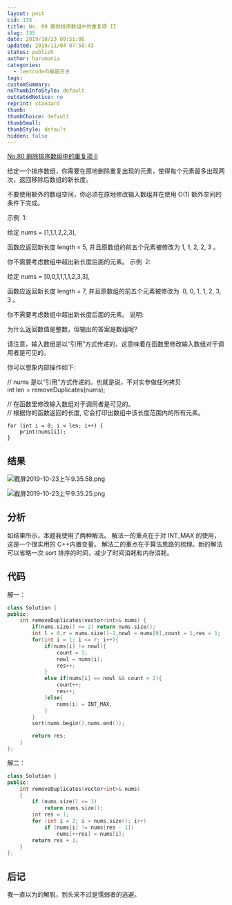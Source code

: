 ```yaml
---
layout: post
cid: 135
title: No. 80 删除排序数组中的重复项 II
slug: 135
date: 2019/10/23 09:51:00
updated: 2019/11/04 07:58:43
status: publish
author: harumonia
categories:
  - leetcodeの解题日志
tags:
customSummary:
noThumbInfoStyle: default
outdatedNotice: no
reprint: standard
thumb:
thumbChoice: default
thumbSmall:
thumbStyle: default
hidden: false
---
```


[No.80 删除排序数组中的重复项 II](https://leetcode-cn.com/problems/remove-duplicates-from-sorted-array-ii/)

给定一个排序数组，你需要在原地删除重复出现的元素，使得每个元素最多出现两次，返回移除后数组的新长度。

不要使用额外的数组空间，你必须在原地修改输入数组并在使用 O(1) 额外空间的条件下完成。

<!-- more -->

示例  1:

给定 nums = [1,1,1,2,2,3],

函数应返回新长度 length = 5, 并且原数组的前五个元素被修改为 1, 1, 2, 2, 3 。

你不需要考虑数组中超出新长度后面的元素。
示例  2:

给定 nums = [0,0,1,1,1,1,2,3,3],

函数应返回新长度 length = 7, 并且原数组的前五个元素被修改为  0, 0, 1, 1, 2, 3, 3 。

你不需要考虑数组中超出新长度后面的元素。
说明:

为什么返回数值是整数，但输出的答案是数组呢?

请注意，输入数组是以“引用”方式传递的，这意味着在函数里修改输入数组对于调用者是可见的。

你可以想象内部操作如下:

// nums 是以“引用”方式传递的。也就是说，不对实参做任何拷贝  
int len = removeDuplicates(nums);

// 在函数里修改输入数组对于调用者是可见的。  
// 根据你的函数返回的长度, 它会打印出数组中该长度范围内的所有元素。

    for (int i = 0; i < len; i++) {
        print(nums[i]);
    }

## 结果

![截屏2019-10-23上午9.35.58.png](https://harumona-blog.oss-cn-beijing.aliyuncs.com/old_articles/3423227357.png?Expires=1602312599&)

![截屏2019-10-23上午9.35.25.png](https://harumona-blog.oss-cn-beijing.aliyuncs.com/old_articles/1180591066.png?Expires=1602312613&)

## 分析

如结果所示，本题我使用了两种解法。
解法一的重点在于对 INT_MAX 的使用，这是一个很实用的 C++内置变量。
解法二的重点在于算法思路的梳理。新的解法可以省略一次 sort 排序的时间，减少了时间消耗和内存消耗。

## 代码

解一：

```cpp
class Solution {
public:
    int removeDuplicates(vector<int>& nums) {
        if(nums.size() <= 2) return nums.size();
        int l = 0,r = nums.size()-1,nowl = nums[0],count = 1,res = 1;
        for(int i = 1; i <= r; i++){
            if(nums[i] != nowl){
                count = 1;
                nowl = nums[i];
                res++;
            }
            else if(nums[i] == nowl && count < 2){
                count++;
                res++;
            }else{
                nums[i] = INT_MAX;
            }
        }
        sort(nums.begin(),nums.end());

        return res;
    }
};
```

解二：

```cpp
class Solution {
public:
    int removeDuplicates(vector<int>& nums)
    {
        if (nums.size() <= 1)
            return nums.size();
        int res = 1;
        for (int i = 2; i < nums.size(); i++)
            if (nums[i] != nums[res - 1])
                nums[++res] = nums[i];
        return res + 1;
    }
};
```

## 后记

我一直以为的解脱，到头来不过是懦弱者的逃避。
